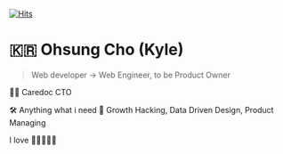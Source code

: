 [![Hits](https://hits.seeyoufarm.com/api/count/incr/badge.svg?url=https://github.com/fifthsage)](https://hits.seeyoufarm.com)

# 🇰🇷 Ohsung Cho (Kyle)

> Web developer -> Web Engineer, to be Product Owner

👨‍💻 Caredoc CTO

🛠 Anything what i need
👀 Growth Hacking, Data Driven Design, Product Managing

I love 🏌️‍♂️🎾🥃🍷
